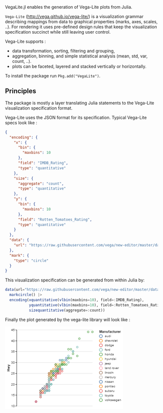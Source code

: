 
VegaLite.jl enables the generation of Vega-Lite plots from Julia.

`Vega-Lite` (http://vega.github.io/vega-lite/) is a visualization grammar describing mappings from data to graphical properties (marks, axes, scales, ..). For rendering it uses pre-defined design rules that keep the visualization specification succinct while still leaving user control.

Vega-Lite supports :
- data transformation, sorting, filtering and grouping,
- aggregation, binning, and simple statistical analysis (mean, std, var, count, ..).
- plots can be faceted, layered and stacked vertically or horizontally.


To install the package run `Pkg.add("VegaLite")`.



## Principles

The package is mostly a layer translating Julia statements to the Vega-Lite visualization specification format.

Vega-Lite uses the JSON format for its specification. Typical Vega-Lite specs look like :

```JSON
{
  "encoding": {
    "x": {
      "bin": {
        "maxbins": 10
      },
      "field": "IMDB_Rating",
      "type": "quantitative"
    },
    "size": {
      "aggregate": "count",
      "type": "quantitative"
    },
    "y": {
      "bin": {
        "maxbins": 10
      },
      "field": "Rotten_Tomatoes_Rating",
      "type": "quantitative"
    }
  },
  "data": {
    "url": "https://raw.githubusercontent.com/vega/new-editor/master/data/movies.json"
  },
  "mark": {
    "type": "circle"
  }
}
```

This visualization specification can be generated from within Julia by:

```julia
data(url="https://raw.githubusercontent.com/vega/new-editor/master/data/movies.json") |>
  markcircle() |>
  encoding(xquantitative(vlbin(maxbins=10), field=:IMDB_Rating),
           yquantitative(vlbin(maxbins=10), field=:Rotten_Tomatoes_Rating),
           sizequantitative(aggregate=:count))
```

Finally the plot generated by the vega-lite library will look like :

![plot1](../../examples/png/example1.png)
